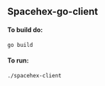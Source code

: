 Spacehex-go-client
-----------
#### To build do:
```go build```
#### To run:
```./spacehex-client```